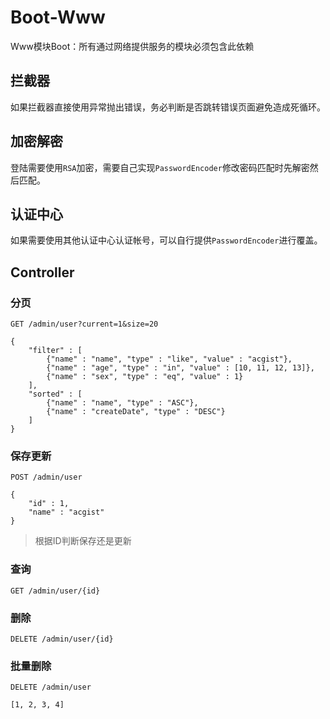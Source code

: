 # Boot-Www

Www模块Boot：所有通过网络提供服务的模块必须包含此依赖

## 拦截器

如果拦截器直接使用异常抛出错误，务必判断是否跳转错误页面避免造成死循环。

## 加密解密

登陆需要使用`RSA`加密，需要自己实现`PasswordEncoder`修改密码匹配时先解密然后匹配。

## 认证中心

如果需要使用其他认证中心认证帐号，可以自行提供`PasswordEncoder`进行覆盖。

## Controller

### 分页

```
GET /admin/user?current=1&size=20

{
	"filter" : [
		{"name" : "name", "type" : "like", "value" : "acgist"},
		{"name" : "age", "type" : "in", "value" : [10, 11, 12, 13]},
		{"name" : "sex", "type" : "eq", "value" : 1}
	],
	"sorted" : [
		{"name" : "name", "type" : "ASC"},
		{"name" : "createDate", "type" : "DESC"}
	]
}
```

### 保存更新

```
POST /admin/user

{
	"id" : 1,
	"name" : "acgist"
}
```

> 根据ID判断保存还是更新

### 查询

```
GET /admin/user/{id}
```

### 删除

```
DELETE /admin/user/{id}
```

### 批量删除

```
DELETE /admin/user

[1, 2, 3, 4]
```
